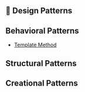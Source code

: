 ## 🎨 Design Patterns

## Behavioral Patterns
- [Template Method](./behavioral/1_Template_Method.md)

## Structural Patterns
## Creational Patterns


